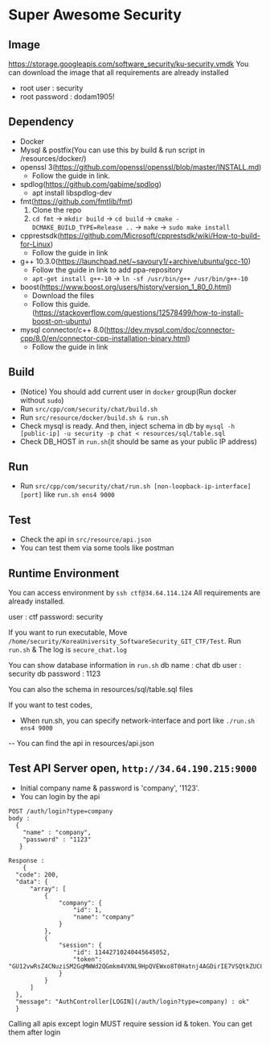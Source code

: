 # Super Awesome Security

## Image
https://storage.googleapis.com/software_security/ku-security.vmdk
You can download the image that all requirements are already installed

- root user : security
- root password : dodam1905!

## Dependency
- Docker
- Mysql & postfix(You can use this by build & run script in /resources/docker/)
- openssl 3(https://github.com/openssl/openssl/blob/master/INSTALL.md)
  - Follow the guide in link.
- spdlog(https://github.com/gabime/spdlog)
  - apt install libspdlog-dev
- fmt(https://github.com/fmtlib/fmt)
  1. Clone the repo
  2. `cd fmt` -> `mkdir build` -> `cd build` -> `cmake -DCMAKE_BUILD_TYPE=Release ..` -> `make` -> `sudo make install` 
- cpprestsdk(https://github.com/Microsoft/cpprestsdk/wiki/How-to-build-for-Linux)
  - Follow the guide in link
- g++ 10.3.0(https://launchpad.net/~savoury1/+archive/ubuntu/gcc-10)
  - Follow the guide in link to add ppa-repository
  - `apt-get install g++-10` -> `ln -sf /usr/bin/g++ /usr/bin/g++-10`
- boost(https://www.boost.org/users/history/version_1_80_0.html)
  - Download the files
  - Follow this guide. (https://stackoverflow.com/questions/12578499/how-to-install-boost-on-ubuntu)
- mysql connector/c++ 8.0(https://dev.mysql.com/doc/connector-cpp/8.0/en/connector-cpp-installation-binary.html)
  - Follow the guide in link

## Build
- (Notice) You should add current user in `docker` group(Run docker without `sudo`)
- Run `src/cpp/com/security/chat/build.sh`
- Run `src/resource/docker/build.sh & run.sh`
- Check mysql is ready. And then, inject schema in db by `mysql -h [public-ip] -u security -p chat < resources/sql/table.sql`
- Check DB_HOST in `run.sh`(it should be same as your public IP address)

## Run
- Run `src/cpp/com/security/chat/run.sh [non-loopback-ip-interface] [port]` like `run.sh ens4 9000`

## Test
- Check the api in `src/resource/api.json`
- You can test them via some tools like postman


## Runtime Environment
You can access environment by `ssh ctf@34.64.114.124`
All requirements are already installed.

user : ctf
password: security

If you want to run executable, Move `/home/security/KoreaUniversity_SoftwareSecurity_GIT_CTF/Test`.
Run `run.sh` & The log is `secure_chat.log`

You can show database information in `run.sh`
db name : chat
db user : security
db password : 1123

You can also the schema in resources/sql/table.sql files

If you want to test codes,
- When run.sh, you can specify network-interface and port like `./run.sh ens4 9000`

-- You can find the api in resources/api.json

## Test API Server open, `http://34.64.190.215:9000`
  - Initial company name & password is 'company', '1123'.
  - You can login by the api
  ```
  POST /auth/login?type=company
  body : 
    {
      "name" : "company",
      "password" : "1123"
     }
     
  Response :
      {
    "code": 200,
    "data": {
        "array": [
            {
                "company": {
                    "id": 1,
                    "name": "company"
                }
            },
            {
                "session": {
                    "id": 11442710240445645052,
                    "token": "GU12vwRsZ4CNuziSM2GqMWWd2QGmkm4VXNL9HpQVEWxo8T0Hatnj4AGDirIE7VSQtkZUC8gTDe3E6L7eQCpzROV5TWskm6nUwbxO50MEZsn8VOhKOjwdwxSImlQZiZF7jj8OXXmCtp768cGPbG3gDy1DxVFtGs16r6Muqf7kPd4hOML5j1QX02GJ9KkuALNTICydB8kLNUgYAgfJlFjsKj8gXuVeO1sDRzXbIfw4wGr3F80ebWJKUTZXsg1dKMPV"
                }
            }
        ]
    },
    "message": "AuthController[LOGIN](/auth/login?type=company) : ok"
    }
  ```
  Calling all apis except login MUST require session id & token. You can get them after login
  
  
